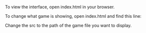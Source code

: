 To view the interface, open index.html in your browser.

To change what game is showing, open index.html and find this line:
<script src="js/game-complete-1.js"></script>

Change the src to the path of the game file you want to display.
